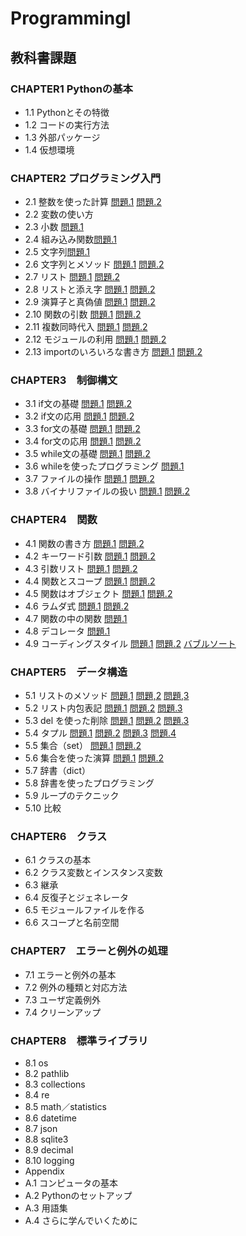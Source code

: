 # Programmingl
## 教科書課題
### CHAPTER1 Pythonの基本
- 1.1 Pythonとその特徴
- 1.2 コードの実行方法
- 1.3 外部パッケージ
- 1.4 仮想環境
### CHAPTER2 プログラミング入門
- 2.1 整数を使った計算
[問題.1](./CHAPTER02/Q2_1_1.py)
[問題.2](./CHAPTER02/Q2_1_2.py)
- 2.2 変数の使い方
- 2.3 小数
[問題.1](./CHAPTER02/Q2_3_1.py)
- 2.4 組み込み関数[問題.1](./CHAPTER02/Q2_4_1.py)
- 2.5 文字列[問題.1](./CHAPTER02/Q2_5_2.py)
- 2.6 文字列とメソッド
[問題.1](./CHAPTER02/Q2_6_1.py)
[問題.2](./CHAPTER02/Q2_6_2.py)
- 2.7 リスト
[問題.1](./CHAPTER02/Q2_7_1.py)
[問題.2](./CHAPTER02/Q2_7_2.py)
- 2.8 リストと添え字
[問題.1](./CHAPTER02/Q2_8_1.py)
[問題.2](./CHAPTER02/Q2_8_2.py)
- 2.9 演算子と真偽値
[問題.1](./CHAPTER02/Q2_9_1.py)
[問題.2](./CHAPTER02/Q2_9_2.py)
- 2.10 関数の引数
[問題.1](./CHAPTER02/Q2_10_1.py)
[問題.2](./CHAPTER02/Q2_10_2.py)
- 2.11 複数同時代入
[問題.1](./CHAPTER02/Q2_11_1.py)
[問題.2](./CHAPTER02/Q2_11_2.py)
- 2.12 モジュールの利用
[問題.1](./CHAPTER02/Q2_12_1.py)
[問題.2](./CHAPTER02/Q2_12_2.py)
- 2.13 importのいろいろな書き方
[問題.1](./CHAPTER02/Q2_13_1.py)
[問題.2](./CHAPTER02/Q2_13_2.py)
### CHAPTER3　制御構文
- 3.1 if文の基礎
[問題.1](./CHAPTER03/Q3_1_1.py)
[問題.2](./CHAPTER03/Q3_1_2.py)
- 3.2 if文の応用
[問題.1](./CHAPTER03/Q3_2_1.py)
[問題.2](./CHAPTER03/Q3_2_2.py)
- 3.3 for文の基礎
[問題.1](./CHAPTER03/Q3_3_1.py)
[問題.2](./CHAPTER03/Q3_3_2.py)
- 3.4 for文の応用
[問題.1](./CHAPTER03/Q3_4_1.py)
[問題.2](./CHAPTER03/Q3_4_2.py)
- 3.5 while文の基礎
[問題.1](./CHAPTER03/Q3_5_1.py)
[問題.2](./CHAPTER03/Q3_5_2.py)
- 3.6 whileを使ったプログラミング
[問題.1](./CHAPTER03/Q3_6_1.py)
- 3.7 ファイルの操作
[問題.1](./CHAPTER03/Q3_7_1.py)
[問題.2](./CHAPTER03/Q3_7_2.py)
- 3.8 バイナリファイルの扱い
[問題.1](./CHAPTER03/Q3_8_1.py)
[問題.2](./CHAPTER03/Q3_8_2.py)
### CHAPTER4　関数
- 4.1 関数の書き方
[問題.1](./CHAPTER04/Q4_1_1.py)
[問題.2](./CHAPTER04/Q4_1_2.py)
- 4.2 キーワード引数
[問題.1](./CHAPTER04/Q4_2_1.py)
[問題.2](./CHAPTER04/Q4_2_2.py)
- 4.3 引数リスト
[問題.1](./CHAPTER04/Q4_3_1.py)
[問題.2](./CHAPTER04/Q4_3_2.py)
- 4.4 関数とスコープ
[問題.1](./CHAPTER04/Q4_4_1.py)
[問題.2](./CHAPTER04/Q4_4_2.py)
- 4.5 関数はオブジェクト
[問題.1](./CHAPTER04/Q4_5_1.py)
[問題.2](./CHAPTER04/Q4_5_2.py)
- 4.6 ラムダ式
[問題.1](./CHAPTER04/Q4_6_1.py)
[問題.2](./CHAPTER04/Q4_6_2.py)
- 4.7 関数の中の関数
[問題.1](./CHAPTER04/Q4_7_1.py)
- 4.8 デコレータ
[問題.1](./CHAPTER04/Q4_8_1.py)
- 4.9 コーディングスタイル
[問題.1](./CHAPTER04/Q4_9_1.py)
[問題.2](./CHAPTER04/Q4_9_2.py)
[バブルソート](./CHAPTER04/Q4_9_3.py)

### CHAPTER5　データ構造
- 5.1 リストのメソッド
[問題,1](./CHAPTER05/Q5_1_1.py)
[問題,2](./CHAPTER05/Q5_1_2.py)
[問題,3](./CHAPTER05/Q5_1_3.py)
- 5.2 リスト内包表記
[問題.1](./CHAPTER05/Q5_2_1.py)
[問題.2](./CHAPTER05/Q5_2_2.py)
[問題.3](./CHAPTER05/Q5_2_3.py)
- 5.3 del を使った削除
[問題,1](./CHAPTER05/Q5_3_1.py)
[問題.2](./CHAPTER05/Q5_3_2.py)
[問題.3](./CHAPTER05/Q5_3_3.py)
- 5.4 タプル
[問題.1](./CHAPTER05/Q5_4_1.py)
[問題.2](./CHAPTER05/Q5_4_2.py)
[問題.3](./CHAPTER05/Q5_4_3.py)
[問題.4](./CHAPTER05/Q5_4_4.py)
- 5.5 集合（set）
[問題.1](./CHAPTER05/Q5_5_1.py)
[問題.2](./CHAPTER05/Q5_5_2.py)
- 5.6 集合を使った演算
[問題.1](./CHAPTER05/Q5_6_1.py)
[問題.2](./CHAPTER05/Q5_6_2.py)
- 5.7 辞書（dict）
- 5.8 辞書を使ったプログラミング
- 5.9 ループのテクニック
- 5.10 比較
### CHAPTER6　クラス
- 6.1 クラスの基本
- 6.2 クラス変数とインスタンス変数
- 6.3 継承
- 6.4 反復子とジェネレータ
- 6.5 モジュールファイルを作る
- 6.6 スコープと名前空間
### CHAPTER7　エラーと例外の処理
- 7.1 エラーと例外の基本
- 7.2 例外の種類と対応方法
- 7.3 ユーザ定義例外
- 7.4 クリーンアップ
### CHAPTER8　標準ライブラリ
- 8.1 os
- 8.2 pathlib
- 8.3 collections
- 8.4 re
- 8.5 math／statistics
- 8.6 datetime
- 8.7 json
- 8.8 sqlite3
- 8.9 decimal
- 8.10 logging
- Appendix
- A.1 コンピュータの基本
- A.2 Pythonのセットアップ
- A.3 用語集
- A.4 さらに学んでいくために


